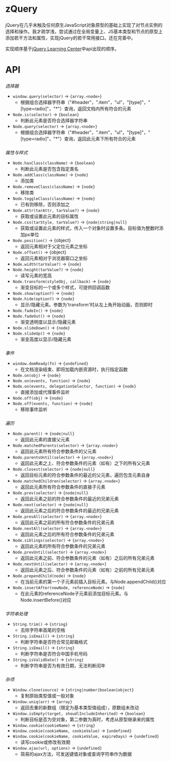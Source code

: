 # zQuery

###
jQuery在几乎未触及任何原生JavaScript对象原型的基础上实现了对节点实例的选择和操作。我才疏学浅，尝试通过在全局变量上、JS基本类型和节点的原型上添加若干方法和属性，实现jQuery的若干常用接口。还在完善中。

实现顺序基于[jQuery Learning Center](http://learn.jquery.com)中api出现的顺序。

# API

###
*选择器*
- `window.query(selector)` -> `{array.<node>}`
  * 根据组合选择器字符串（"#header"，".item"，"ul"，"[type]"，"[type=radio]"，"\*"）查询，返回文档内所有符合的元素
- `Node.is(selector)` -> `{boolean}`
  * 判断此元素是否符合选择器字符串
- `Node.query(selector)` -> `{array.<node>}`
  * 根据组合选择器字符串（"#header"，".item"，"ul"，"[type]"，"[type=radio]"，"\*"）查询，返回此元素下所有符合的元素

###
*属性与样式*
- `Node.hasClass(className)` -> `{boolean}`
  * 判断此元素是否包含指定类名
- `Node.addClass(className)` -> `{node}`
  * 添加类
- `Node.removeClass(className)` -> `{node}`
  * 移除类
- `Node.toggleClass(className)` -> `{node}`
  * 已有则移除，否则添加之
- `Node.attr(tarAttr, tarValue?)` -> `{node}`
  * 获取或设置此元素的目标属性
- `Node.css(tarStyle, tarValue?)` -> `{node|string|null}`
  * 获取或设置此元素的样式，传入一个对象时设置多条。目标值为整数时添加px单位
- `Node.position()` -> {object}
  * 返回元素相对于父定位元素之坐标
- `Node.offset()` -> {object}
  * 返回元素相对于浏览器窗口之坐标
- `Node.width(tarValue?)` -> `{node}`
- `Node.height(tarValue?)` -> `{node}`
  * 读写元素的宽高
- `Node.transform(styleObj, callback)` -> `{node}`
  * 渐变目标的一个或多个样式，可提供回调函数
- `Node.show(option?)` -> `{node}`
- `Node.hide(option?)` -> `{node}`
  * 显示/隐藏元素。参数为'transform'时从左上角开始动画，否则即时
- `Node.fadeIn()` -> `{node}`
- `Node.fadeOut()` -> `{node}`
  * 渐变透明度以显示/隐藏元素
- `Node.slideDown()` -> `{node}`
- `Node.slideUp()` -> `{node}`
  * 渐变高度以显示/隐藏元素

###
*事件*
- `window.domReady(fn)` -> `{undefined}`
  * 在文档渲染结束、即将加载内嵌资源时，执行指定函数
- `Node.on(obj)` -> `{node}`
- `Node.on(events, function)` -> `{node}`
- `Node.on(events, delegationSelector, function)` -> `{node}`
  * 直接添加或代理事件监听
- `Node.off(obj)` -> `{node}`
- `Node.off(events, function)` -> `{node}`
  * 移除事件监听

###
*遍历*
- `Node.parent()` -> `{node|null}`
  * 返回此元素的直接父元素
- `Node.matchedParents(selector)` -> `{array.<node>}`
  * 返回此元素所有符合参数条件的父元素
- `Node.parentsUntil(selector)` -> `{array.<node>}`
  * 返回此元素之上、符合参数条件的元素（如有）之下的所有父元素
- `Node.closest(selector)` -> `{node|null}`
  * 返回目标元素的符合参数条件的最近的父元素，遍历包含元素自身
- `Node.matchedChildren(selector)` -> `{array.<node>}`
  * 返回此元素所有符合参数条件的直接子元素
- `Node.prev(selector)` -> `{node|null}`
  * 返回此元素之前的符合参数条件的最近的兄弟元素
- `Node.next(selector)` -> `{node|null}`
  * 返回此元素之后的符合参数条件的最近的兄弟元素
- `Node.prevAll(selector)` -> `{array.<node>}`
  * 返回此元素之前的所有符合参数条件的兄弟元素
- `Node.nextAll(selector)` -> `{array.<node>}`
  * 返回此元素之后的所有符合参数条件的兄弟元素
- `Node.siblings(selector)` -> `{array.<node>}`
  * 返回此元素的所有符合参数条件的兄弟元素
- `Node.prevUntil(selector)` -> `{array.<node>}`
  * 返回此元素之前、符合参数条件的元素（如有）之后的所有兄弟元素
- `Node.nextUntil(selector)` -> `{array.<node>}`
  * 返回此元素之后、符合参数条件的元素（如有）之前的所有兄弟元素
- `Node.prependChild(node)` -> `{node}`
  * 在当前元素的第一个子元素前插入目标元素。与Node.appendChild()对应
- `Node.insertAfter(newNode, referenceNode)` -> `{node}`
  * 在此元素的referenceNode子元素前添加目标元素。与Node.insertBefore()对应

###
*字符串处理*
- `String.trim()` -> `{string}`
  * 去除字符串首尾的空格
- `String.isEmail()` -> `{string}`
  * 判断字符串是否符合常见邮箱格式
- `String.isEmail()` -> `{string}`
  * 判断字符串是否符合中国手机号码
- `String.isValidDate()` -> `{string}`
  * 判断字符串是否为有效日期，无法判断闰年

###
*杂项*
- `Window.clone(source)` -> `{string|number|boolean|object}`
  * 复制原始类型值或一般对象
- `Window.uniq(arr)` -> `{array}`
  * 返回去重的新数组（限定为基本类型值组成），原数组未改动
- `Window.isEmpty(target, shoudlIncludeInherited)` -> `{boolean}`
  * 判断目标是否为空对象，第二参数为真时，考虑从原型继承来的属性
- `Window.cookie(cookieName)` -> `{string}`
- `Window.cookie(cookieName, cookieValue)` -> `{undefined}`
- `Window.cookie(cookieName, cookieValue, expireDays)` -> `{undefined}`
  * 读写cookie或修改有效期
- `Window.ajax(url, options)` -> `{undefined}`
  * 简易的ajax方法，可发送键值对象或查询字符串作为数据
